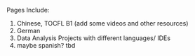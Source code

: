 Pages Include:

1. Chinese, TOCFL B1 (add some videos and other resources)
2. German
3. Data Analysis Projects with different languages/ IDEs
4. maybe spanish? tbd
